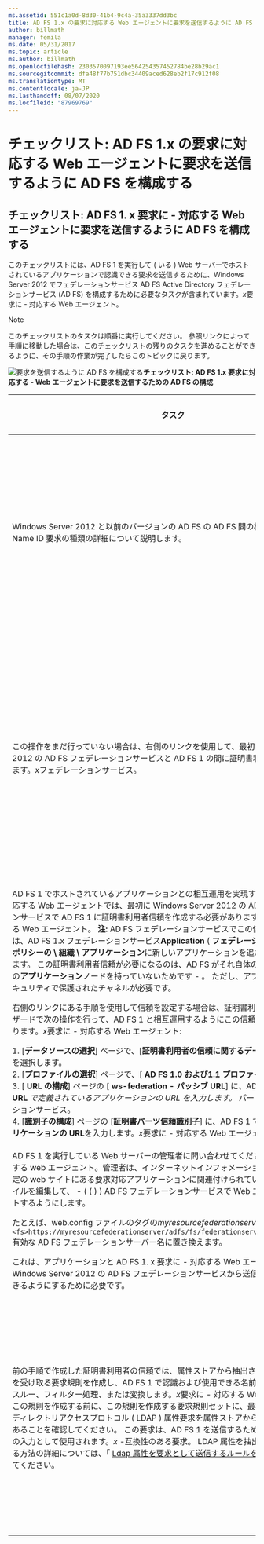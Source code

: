 ```yaml
---
ms.assetid: 551c1a0d-8d30-41b4-9c4a-35a3337dd3bc
title: AD FS 1.x の要求に対応する Web エージェントに要求を送信するように AD FS を構成する
author: billmath
manager: femila
ms.date: 05/31/2017
ms.topic: article
ms.author: billmath
ms.openlocfilehash: 2303570097193ee564254357452784be28b29ac1
ms.sourcegitcommit: dfa48f77b751dbc34409aced628eb2f17c912f08
ms.translationtype: MT
ms.contentlocale: ja-JP
ms.lasthandoff: 08/07/2020
ms.locfileid: "87969769"
---
```

# <a name="checklist-configuring-ad-fs-to-send-claims-to-an-ad-fs-1x-claims-aware-web-agent"></a>チェックリスト: AD FS 1.x の要求に対応する Web エージェントに要求を送信するように AD FS を構成する


## <a name="checklist-configuring-ad-fs-to-send-claims-to-an-adfs1x-claims-aware-web-agent"></a>チェックリスト: AD FS 1. x 要求に \- 対応する Web エージェントに要求を送信するように AD FS を構成する
このチェックリストには、AD FS 1 を実行して \( いる \) Web サーバーでホストされているアプリケーションで認識できる要求を送信するために、Windows Server 2012 でフェデレーションサービス AD FS Active Directory フェデレーションサービス (AD FS) を構成するために必要なタスクが含まれています。*x*要求に \- 対応する Web エージェント。

> [!NOTE]
> このチェックリストのタスクは順番に実行してください。 参照リンクによって手順に移動した場合は、このチェックリストの残りのタスクを進めることができるように、その手順の作業が完了したらこのトピックに戻ります。

![要求を送信するように AD FS を構成する](media/2b05dce3-938f-4168-9b8f-1f4398cbdb9b.gif)**チェックリスト: AD FS 1.x 要求に対応する \- Web エージェントに要求を送信するための AD FS の構成**

|タスク|リファレンス|
|--------|-------------|
|Windows Server 2012 と以前のバージョンの AD FS の AD FS 間の相互運用性を計画し、Name ID 要求の種類の詳細について説明します。|![](media/faa393df-4856-4431-9eda-4f4e5be72a90.gif)[AD FS 1.x との相互運用性の要求計画](/previous-versions/windows/it-pro/windows-server-2012-R2-and-2012/ff678040(v=ws.11))を送信するように AD FS を構成する|
|この操作をまだ行っていない場合は、右側のリンクを使用して、最初に Windows Server 2012 の AD FS フェデレーションサービスと AD FS 1 の間に証明書利用者の信頼を作成します。*x*フェデレーションサービス。|[チェックリスト:AD FS 1.x のフェデレーション サービスに要求を送信するように AD FS を構成する](Checklist--Configuring-AD-FS-to-Send-Claims-to-an-AD-FS-1.x-Federation-Service.md)|
|AD FS 1 でホストされているアプリケーションとの相互運用を実現する前に。*x*要求に \- 対応する Web エージェントでは、最初に Windows Server 2012 の AD FS フェデレーションサービスで AD FS 1 に証明書利用者信頼を作成する必要があります。 *x*要求に \- 対応する Web エージェント。 **注:** AD FS フェデレーションサービスでこの信頼を作成することは、AD FS 1.x フェデレーションサービス**Application** \( **フェデレーションサービス \\ 信頼ポリシーの \\ 組織 \\ アプリケーション**に新しいアプリケーションを追加することに相当し \) ます。 この証明書利用者信頼が必要になるのは、AD FS がそれ自体のスナップインに同等の**アプリケーション**ノードを持っていないためです \- 。 ただし、アプリケーションにはセキュリティで保護されたチャネルが必要です。<p>右側のリンクにある手順を使用して信頼を設定する場合は、証明書利用者信頼の追加ウィザードで次の操作を行って、AD FS 1 と相互運用するようにこの信頼を設定する必要があります。*x*要求に \- 対応する Web エージェント:<p>1. [**データソースの選択**] ページで、[**証明書利用者の信頼に関するデータを手動で入力**する] を選択します。<br />2. [**プロファイルの選択**] ページで、[ **AD FS 1.0 および1.1 プロファイル**] を選択します。<br />3. [ **URL の構成**] ページの [ **ws-federation \- パッシブ URL**] に、AD FS 1 **Application URL** *で定義されているアプリケーションの URL を入力します。* パートナーの x フェデレーションサービス。<br />4. [**識別子の構成**] ページの [**証明書パーツ信頼識別子**] に、AD FS 1 で定義されている**アプリケーションの URL**を入力します。*x*要求に \- 対応する Web エージェント|![要求を送信するように AD FS を構成する](media/faa393df-4856-4431-9eda-4f4e5be72a90.gif)[証明書利用者信頼を手動で作成](../../ad-fs/operations/Create-a-Relying-Party-Trust.md)する|
|AD FS 1 を実行している Web サーバーの管理者に問い合わせてください。*x*要求 \- に対応する web エージェント。管理者は、インターネットインフォメーションサービス IIS の既定の web サイトにある要求対応アプリケーションに関連付けられている web.config ファイルを編集して、 \- \( \( \) \) AD FS フェデレーションサービスで Web エージェントをポイントするようにします。<p>たとえば、web.config ファイルのタグの*myresourcefederationserver*を、 `<fs>https://myresourcefederationserver/adfs/fs/federationserverservice.asmx</fs>` 有効な AD FS フェデレーションサーバー名に置き換えます。<p>これは、アプリケーションと AD FS 1. x 要求に \- 対応する Web エージェントが、Windows Server 2012 の AD FS フェデレーションサービスから送信された要求を使用できるようにするために必要です。|N\/A|
|前の手順で作成した証明書利用者の信頼では、属性ストアから抽出された入力方向の要求を受け取る要求規則を作成し、AD FS 1 で認識および使用できる名前 ID 要求の種類にパススルー、フィルター処理、または変換します。*x*要求に \- 対応する Web エージェント。 **注:** この規則を作成する前に、この規則を作成する要求規則セットに、最初に、ライトウェイトディレクトリアクセスプロトコル \( LDAP \) 属性要求を属性ストアから抽出する前の規則があることを確認してください。 この要求は、AD FS 1 を送信するために作成するルールへの入力として使用されます。*x* \-互換性のある要求。 LDAP 属性を抽出するルールを作成する方法の詳細については、「 [Ldap 属性を要求として送信するルールを作成](../../ad-fs/operations/Create-a-Rule-to-Send-LDAP-Attributes-as-Claims.md)する」を参照してください。|![要求を送信するように AD FS を構成する](media/faa393df-4856-4431-9eda-4f4e5be72a90.gif)[AD FS 1. x 互換の要求を送信する規則を作成](../../ad-fs/operations/Create-a-Rule-to-Send-an-AD-FS-1x-Compatible-Claim.md)する|


